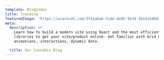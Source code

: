 ```yaml
---
template: BlogIndex
title: Trending
featuredImage: 'https://ucarecdn.com/3f41a6a6-2cde-4e95-9e34-3b1415d04214/'
meta:
  description: >+
    Learn how to build a modern site using React and the most efficient
    libraries to get your site/product online. Get familiar with Grid CSS,
    animations, interactions, dynamic data.

  title: Our Cannabis Blog
---
```


